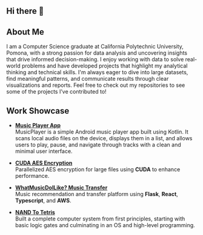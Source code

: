 ## Hi there 👋

<!--
**cmur13/cmur13** is a ✨ _special_ ✨ repository because its `README.md` (this file) appears on your GitHub profile.

Here are some ideas to get you started:

- 🔭 I’m currently working on ...
- 🌱 I’m currently learning ...
- 👯 I’m looking to collaborate on ...
- 🤔 I’m looking for help with ...
- 💬 Ask me about ...
- 📫 How to reach me: ...
- 😄 Pronouns: ...
- ⚡ Fun fact: ...
-->


## About Me
I am a Computer Science graduate at California Polytechnic University, Pomona, with a strong passion for data analysis and uncovering insights that drive informed decision-making. I enjoy working with data to solve real-world problems and have developed projects that highlight my analytical thinking and technical skills. I'm always eager to dive into large datasets, find meaningful patterns, and communicate results through clear visualizations and reports. Feel free to check out my repositories to see some of the projects I’ve contributed to!


## Work Showcase

- [**Music Player App**](#https://github.com/cmur13/MusicPlayerApp)  
MusicPlayer is a simple Android music player app built using Kotlin. It scans local audio files on the device, displays them in a list, and allows users to play, pause, and navigate through tracks with a clean and minimal user interface.

- [**CUDA AES Encryption**](#)  
  Parallelized AES encryption for large files using **CUDA** to enhance performance.

- [**WhatMusicDoILike? Music Transfer**](#)  
  Music recommendation and transfer platform using **Flask**, **React**, **Typescript**, and **AWS**.

- [**NAND To Tetris**](#)  
  Built a complete computer system from first principles, starting with basic logic gates and culminating in an OS and high-level programming.
